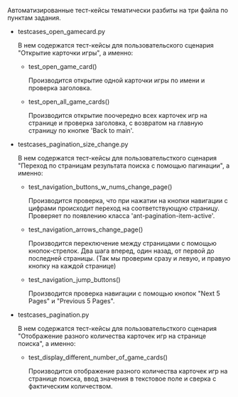 Автоматизированные тест-кейсы тематически разбиты на три файла по пунктам задания.

* testcases_open_gameсard.py
  
  В нем содержатся тест-кейсы для пользовательского сценария "Открытие карточки игры", а именно:
  
  * test_open_game_card()
    
    Производится открытие одной карточки игры по имени и проверка заголовка.
    
  * test_open_all_game_cards()
    
    Производится открытие поочередно всех карточек игр на странице и проверка заголовка,
    с возвратом на главную страницу по кнопке 'Back to main'.
    
* testcases_pagination_size_change.py
  
  В нем содержатся тест-кейсы для пользовательсткого сценария "Переход по страницам результата поиска с помощью пагинации", а именно:
  
  * test_navigation_buttons_w_nums_change_page()
    
    Производится проверка, что при нажатии на кнопки навигации с цифрами происходит
    переход на соответствующую страницу. Проверяет по появлению класса 'ant-pagination-item-active'.
    
  * test_navigation_arrows_change_page()
    
    Производится переключение между страницами с помощью кнопок-стрелок.
    Два шага вперед, один назад, от первой до последней страницы.
    (Так мы проверим сразу и левую, и правую кнопку на каждой странице)

  * test_navigation_jump_buttons()
 
    Производится проверка навигации с помощью кнопок "Next 5 Pages" и "Previous 5 Pages".

* testcases_pagination.py

  В нем содержатся тест-кейсы для пользовательсткого сценария "Отображение разного количества карточек игр на странице поиска", а именно:

  * test_display_different_number_of_game_cards()
 
    Производится отображение разного количества карточек игр на странице поиска,
    ввод значения в текстовое поле и сверка с фактическим количеством.
